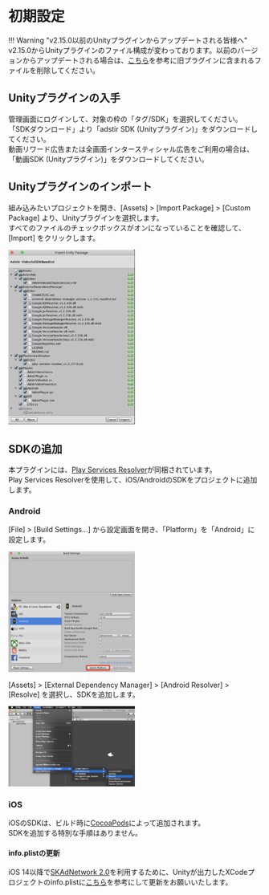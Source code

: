 # 初期設定

!!! Warning "v2.15.0以前のUnityプラグインからアップデートされる皆様へ"
    v2.15.0からUnityプラグインのファイル構成が変わっております。以前のバージョンからアップデートされる場合は、[こちら](question.md#アップデートに当たって旧プラグインのファイル一覧を知りたい)を参考に旧プラグインに含まれるファイルを削除してください。

## Unityプラグインの入手
管理画面にログインして、対象の枠の「タグ/SDK」を選択してください。  
「SDKダウンロード」より「adstir SDK (Unityプラグイン)」をダウンロードしてください。  
動画リワード広告または全画面インタースティシャル広告をご利用の場合は、「動画SDK (Unityプラグイン)」をダウンロードしてください。

## Unityプラグインのインポート
組み込みたいプロジェクトを開き、[Assets] > [Import Package] > [Custom Package] より、Unityプラグインを選択します。  
すべてのファイルのチェックボックスがオンになっていることを確認して、[Import] をクリックします。

<img src="../images/init_01.png" width="50%">

## SDKの追加
本プラグインには、[Play Services Resolver](https://github.com/googlesamples/unity-jar-resolver)が同梱されています。  
Play Services Resolverを使用して、iOS/AndroidのSDKをプロジェクトに追加します。  

### Android
[File] > [Build Settings...] から設定画面を開き、「Platform」を「Android」に設定します。

<img src="../images/init_02.png" width="50%">

[Assets] > [External Dependency Manager] > [Android Resolver] > [Resolve] を選択し、SDKを追加します。

<img src="../images/init_03.png" width="50%">

### iOS
iOSのSDKは、ビルド時に[CocoaPods](https://cocoapods.org/)によって追加されます。  
SDKを追加する特別な手順はありません。

#### info.plistの更新

iOS 14以降で[SKAdNetwork 2.0](https://developer.apple.com/documentation/storekit/skadnetwork)を利用するために、Unityが出力したXCodeプロジェクトのinfo.plistに[こちら](https://united-adstir.github.io/ios-sdk-docs/adstir/init/ios14.html)を参考にして更新をお願いいたします。